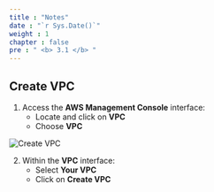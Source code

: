 ```yaml
---
title : "Notes"
date : "`r Sys.Date()`"
weight : 1
chapter : false
pre : " <b> 3.1 </b> "
---
```

## Create VPC

1. Access the **AWS Management Console** interface:
   - Locate and click on **VPC**
   - Choose **VPC**

![Create VPC](/images/1/0001.png?featherlight=false&width=90pc)

2. Within the **VPC** interface:
   - Select **Your VPC**
   - Click on **Create VPC**


